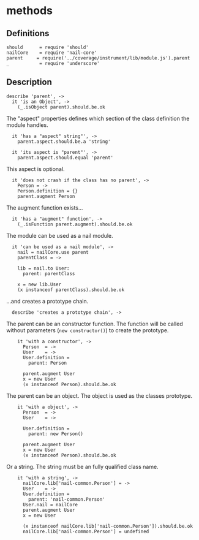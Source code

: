 [coffee]: http://asmblah.github.com/coffee/
[glob]: https://npmjs.org/package/glob
[grunt-contrib-coffee]: https://github.com/gruntjs/grunt-contrib-coffee
[grunt-istanbul-coverage]: https://github.com/daniellmb/grunt-istanbul-coverage
[grunt-istanbul]: https://github.com/taichi/grunt-istanbul
[grunt-simple-mocha]: https://github.com/yaymukund/grunt-simple-mocha
[grunt]: http://gruntjs.com/
[mocha]: https://npmjs.org/package/mocha
[nail-core]: https://github.com/noptic/nail-core
[should]: https://github.com/visionmedia/should.js
[underscore]: http://underscorejs.org

[About]: About.coffee.md
[accessor]: accessor.coffee.md
[fields]: fields.coffee.md
[init]: init.coffee.md
[injector]: injector.coffee.md
[methods]: methods.coffee.md
[parent]: parent.coffee.md
[properties]: properties.coffee.md

[nail]: https://github.com/noptic/nail
[npm]: https://github.com/noptic/nail

methods
=======
Definitions
-----------

    should      = require 'should'
    nailCore    = require 'nail-core'
    parent     = require('../coverage/instrument/lib/module.js').parent
    _           = require 'underscore'

Description
-----------

    describe 'parent', ->
      it 'is an Object', ->
        (_.isObject parent).should.be.ok

The "aspect" properties defines which section of the class definition the module handles.

      it 'has a "aspect" string"', ->
        parent.aspect.should.be.a 'string'
      
      it 'its aspect is "parent"', ->
        parent.aspect.should.equal 'parent'
        
This aspect is optional.      
      
      it 'does not crash if the class has no parent', ->
        Person = ->
        Person.definition = {}
        parent.augment Person

The augment function exists...

      it 'has a "augment" function', ->
        (_.isFunction parent.augment).should.be.ok


The module can be used as a nail module.

      it 'can be used as a nail module', ->
        nail = nailCore.use parent
        parentClass = ->
        
        lib = nail.to User:
          parent: parentClass
          
        x = new lib.User
        (x instanceof parentClass).should.be.ok
        
...and creates a prototype chain.

      describe 'creates a prototype chain', ->
      
The parent can be an constructor function. 
The function will be called without parameters (`new constructor()`) to create 
the prototype.

        it 'with a constructor', ->
          Person  = ->
          User    = ->
          User.definition =
            parent: Person
          
          parent.augment User
          x = new User
          (x instanceof Person).should.be.ok

The parent can be an object. The object is used as the classes prototype.

        it 'with a object', ->
          Person  = ->
          User    = ->
          
          User.definition =
            parent: new Person()
          
          parent.augment User
          x = new User
          (x instanceof Person).should.be.ok


Or a string. The string must be an fully qualified class name.

        it 'with a string', ->
          nailCore.lib['nail-common.Person'] = ->
          User    = ->
          User.definition =
            parent: 'nail-common.Person'
          User.nail = nailCore
          parent.augment User
          x = new User
          
          (x instanceof nailCore.lib['nail-common.Person']).should.be.ok
          nailCore.lib['nail-common.Person'] = undefined
          